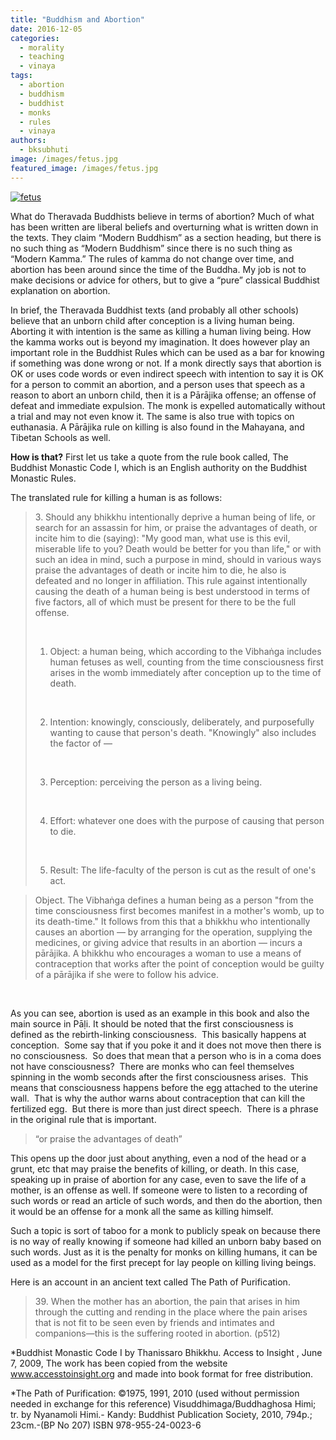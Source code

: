 ```yaml
---
title: "Buddhism and Abortion"
date: 2016-12-05
categories: 
  - morality
  - teaching
  - vinaya
tags: 
  - abortion
  - buddhism
  - buddhist
  - monks
  - rules
  - vinaya
authors: 
  - bksubhuti
image: /images/fetus.jpg
featured_image: /images/fetus.jpg
---
```


[![fetus](/images/fetus.jpg)](/images/2016/12/fetus.jpg)

What do Theravada Buddhists believe in terms of abortion? Much of what has been written are liberal beliefs and overturning what is written down in the texts. They claim “Modern Buddhism” as a section heading, but there is no such thing as “Modern Buddhism” since there is no such thing as “Modern Kamma.” The rules of kamma do not change over time, and abortion has been around since the time of the Buddha. My job is not to make decisions or advice for others, but to give a “pure” classical Buddhist explanation on abortion.

In brief, the Theravada Buddhist texts (and probably all other schools) believe that an unborn child after conception is a living human being. Aborting it with intention is the same as killing a human living being. How the kamma works out is beyond my imagination. It does however play an important role in the Buddhist Rules which can be used as a bar for knowing if something was done wrong or not. If a monk directly says that abortion is OK or uses code words or even indirect speech with intention to say it is OK for a person to commit an abortion, and a person uses that speech as a reason to abort an unborn child, then it is a Pārājika offense; an offense of defeat and immediate expulsion. The monk is expelled automatically without a trial and may not even know it. The same is also true with topics on euthanasia. A Pārājika rule on killing is also found in the Mahayana, and Tibetan Schools as well.

**How is that?** First let us take a quote from the rule book called, The Buddhist Monastic Code I, which is an English authority on the Buddhist Monastic Rules.

The translated rule for killing a human is as follows:

> 3\. Should any bhikkhu intentionally deprive a human being of life, or search for an assassin for him, or praise the advantages of death, or incite him to die (saying): "My good man, what use is this evil, miserable life to you? Death would be better for you than life," or with such an idea in mind, such a purpose in mind, should in various ways praise the advantages of death or incite him to die, he also is defeated and no longer in affiliation. This rule against intentionally causing the death of a human being is best understood in terms of five factors, all of which must be present for there to be the full offense.
> 
>  
> 
> 1) Object: a human being, which according to the Vibhaṅga includes human fetuses as well, counting from the time consciousness first arises in the womb immediately after conception up to the time of death.
> 
>  
> 
> 2) Intention: knowingly, consciously, deliberately, and purposefully wanting to cause that person's death. "Knowingly" also includes the factor of —
> 
>  
> 
> 3) Perception: perceiving the person as a living being.
> 
>  
> 
> 4) Effort: whatever one does with the purpose of causing that person to die.
> 
>  
> 
> 5) Result: The life-faculty of the person is cut as the result of one's act.

> Object. The Vibhaṅga defines a human being as a person "from the time consciousness first becomes manifest in a mother's womb, up to its death-time." It follows from this that a bhikkhu who intentionally causes an abortion — by arranging for the operation, supplying the medicines, or giving advice that results in an abortion — incurs a pārājika. A bhikkhu who encourages a woman to use a means of contraception that works after the point of conception would be guilty of a pārājika if she were to follow his advice.

 

As you can see, abortion is used as an example in this book and also the main source in Pāḷi. It should be noted that the first consciousness is defined as the rebirth-linking consciousness.  This basically happens at conception.  Some say that if you poke it and it does not move then there is no consciousness.  So does that mean that a person who is in a coma does not have consciousness?  There are monks who can feel themselves spinning in the womb seconds after the first consciousness arises.  This means that consciousness happens before the egg attached to the uterine wall.  That is why the author warns about contraception that can kill the fertilized egg.  But there is more than just direct speech.  There is a phrase in the original rule that is important.

> “or praise the advantages of death”

This opens up the door just about anything, even a nod of the head or a grunt, etc that may praise the benefits of killing, or death. In this case, speaking up in praise of abortion for any case, even to save the life of a mother, is an offense as well. If someone were to listen to a recording of such words or read an article of such words, and then do the abortion, then it would be an offense for a monk all the same as killing himself.

Such a topic is sort of taboo for a monk to publicly speak on because there is no way of really knowing if someone had killed an unborn baby based on such words. Just as it is the penalty for monks on killing humans, it can be used as a model for the first precept for lay people on killing living beings.

Here is an account in an ancient text called The Path of Purification.

> 39\. When the mother has an abortion, the pain that arises in him through the cutting and rending in the place where the pain arises that is not fit to be seen even by friends and intimates and companions—this is the suffering rooted in abortion. (p512)

\*Buddhist Monastic Code I by Thanissaro Bhikkhu. Access to Insight , June 7, 2009, The work has been copied from the website www.accesstoinsight.org and made into book format for free distribution.

\*The Path of Purification: ©1975, 1991, 2010 (used without permission needed in exchange for this reference) Visuddhimaga/Buddhaghosa Himi; tr. by Nyanamoli Himi.- Kandy: Buddhist Publication Society, 2010, 794p.; 23cm.-(BP No 207) ISBN 978-955-24-0023-6